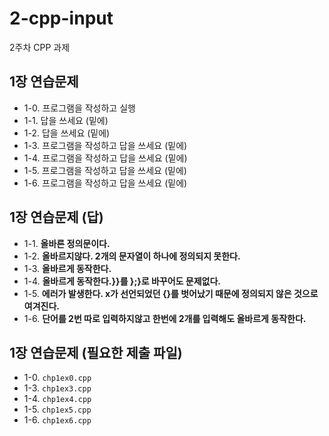 # 2-cpp-input

2주차 CPP 과제

## 1장 연습문제

- 1-0. 프로그램을 작성하고 실행
- 1-1. 답을 쓰세요 (밑에)
- 1-2. 답을 쓰세요 (밑에)
- 1-3. 프로그램을 작성하고 답을 쓰세요 (밑에)
- 1-4. 프로그램을 작성하고 답을 쓰세요 (밑에)
- 1-5. 프로그램을 작성하고 답을 쓰세요 (밑에)
- 1-6. 프로그램을 작성하고 답을 쓰세요 (밑에)

## 1장 연습문제 (답)

- 1-1. **올바른 정의문이다.**
- 1-2. **올바르지않다. 2개의 문자열이 하나에 정의되지 못한다.**
- 1-3. **올바르게 동작한다.**
- 1-4. **올바르게 동작한다.}}를 };}로 바꾸어도 문제없다.**
- 1-5. **에러가 발생한다. x가 선언되었던 {}를 벗어났기 때문에 정의되지 않은 것으로 여겨진다.**
- 1-6. **단어를 2번 따로 입력하지않고 한번에 2개를 입력해도 올바르게 동작한다.**

## 1장 연습문제 (필요한 제출 파일)

- 1-0. `chp1ex0.cpp`
- 1-3. `chp1ex3.cpp`
- 1-4. `chp1ex4.cpp`
- 1-5. `chp1ex5.cpp`
- 1-6. `chp1ex6.cpp`
